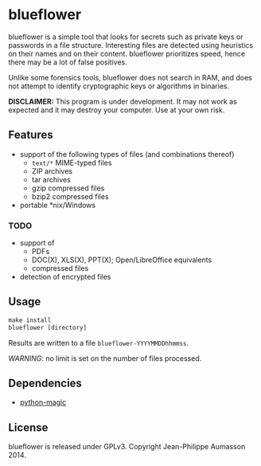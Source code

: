 blueflower
==========

blueflower is a simple tool that looks for secrets such as private keys
or passwords in a file structure.
Interesting files are detected using heuristics on their names and on
their content.
blueflower prioritizes speed, hence there may be a lot of false
positives.

Unlike some forensics tools, blueflower does not search in RAM, and
does not attempt to identify cryptographic keys or algorithms in
binaries.  

**DISCLAIMER:** This program is under development. It may not work as
expected and it may destroy your computer. Use at your own risk.


Features
------------

* support of the following types of files (and combinations thereof)
    - `text/*` MIME-typed files
    - ZIP archives
    - tar archives
    - gzip compressed files
    - bzip2 compressed files
* portable \*nix/Windows


### TODO

* support of
    - PDFs
    - DOC(X), XLS(X), PPT(X); Open/LibreOffice equivalents
    - compressed files
* detection of encrypted files

Usage
------------

```Python
make install
blueflower [directory]
```

Results are written to a file `blueflower-YYYYMMDDhhmmss`.

*WARNING*: no limit is set on the number of files processed.


Dependencies
------------

* [python-magic](https://github.com/ahupp/python-magic)


License
-------

blueflower is released under GPLv3. Copyright Jean-Philippe Aumasson 2014.
